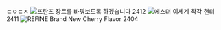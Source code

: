 ㄷㅇㄷㅈ
![프란츠](https://github.com/user-attachments/assets/8c116370-246f-4598-8379-f0302f8b46f3) 장르를 바꿔보도록 하겠습니다 2412
![에스더](https://github.com/user-attachments/assets/b4a5db41-33de-4c37-b188-d83920cc5343) 이세계 착각 헌터 2411
![REFINE](https://github.com/user-attachments/assets/dc956bd7-592f-4ae6-badb-03836b2e3b77) Brand New Cherry Flavor 2404
